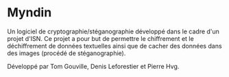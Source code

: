 # Myndin
Un logiciel de cryptographie/stéganographie développé dans le cadre d'un projet d'ISN.
Ce projet a pour but de permettre le chiffrement et le déchiffrement de données textuelles ainsi que de cacher des données dans des images (procédé de stéganographie).

Développé par Tom Gouville, Denis Leforestier et Pierre Hvg.
